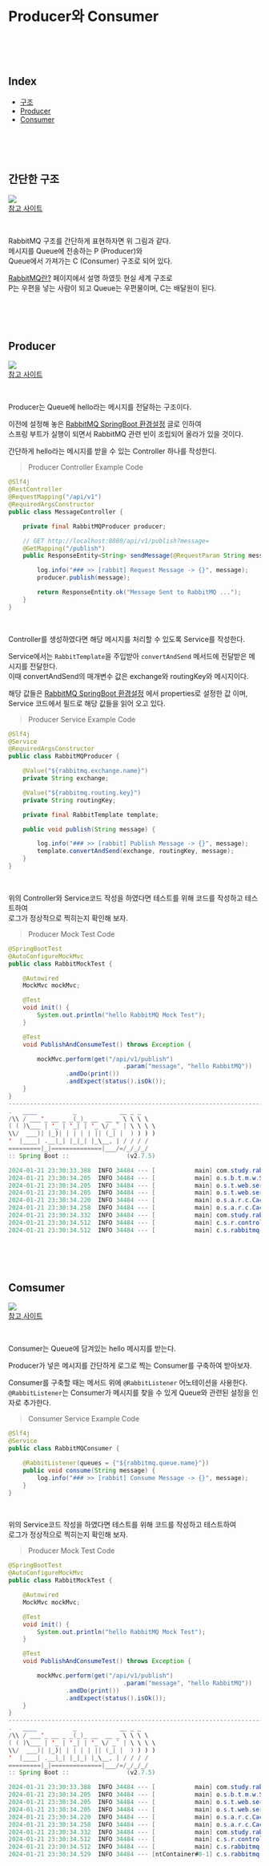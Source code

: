 # Producer와 Consumer

<br/><br/><br/>



## Index
* [구조](#간단한-구조)
* [Producer](#Producer)
* [Consumer](#Consumer)

<br/><br/><br/>



## 간단한 구조

![](img/rabbitmq-producer-consumer.png)  
[참고 사이트](https://rabbitmq.com/tutorials/tutorial-one-java.html)

<br/>

RabbitMQ 구조를 간단하게 표현하자면 위 그림과 같다.  
메시지를 Queue에 전송하는 P (Producer)와  
Queue에서 가져가는 C (Consumer) 구조로 되어 있다.  

[RabbitMQ란?](https://github.com/chaeheedongs/rabbitmq/blob/main/mkdwn/01-concept.md) 페이지에서 설명 하였듯 현실 세계 구조로  
P는 우편을 넣는 사람이 되고 Queue는 우편물이며, C는 배달원이 된다.

<br/><br/><br/>



## Producer

![](img/rabbitmq-send.png)  
[참고 사이트](https://rabbitmq.com/tutorials/tutorial-one-java.html)

<br/>

Producer는 Queue에 hello라는 메시지를 전달하는 구조이다.   

이전에 설정해 놓은 [RabbitMQ SpringBoot 환경설정](https://github.com/chaeheedongs/rabbitmq/blob/main/mkdwn/01-concept.md#RabbitMQ-SpringBoot-%ED%99%98%EA%B2%BD%EC%84%A4%EC%A0%95) 글로 인하여  
스프링 부트가 실행이 되면서 RabbitMQ 관련 빈이 조립되어 올라가 있을 것이다.  

간단하게 hello라는 메시지를 받을 수 있는 Controller 하나를 작성한디.

> Producer Controller Example Code
```java
@Slf4j
@RestController
@RequestMapping("/api/v1")
@RequiredArgsConstructor
public class MessageController {

    private final RabbitMQProducer producer;

    // GET http://localhost:8080/api/v1/publish?message=
    @GetMapping("/publish")
    public ResponseEntity<String> sendMessage(@RequestParam String message) {

        log.info("### >> [rabbit] Request Message -> {}", message);
        producer.publish(message);

        return ResponseEntity.ok("Message Sent to RabbitMQ ...");
    }
}
```

<br/>

Controller를 생성하였다면 해당 메시지를 처리할 수 있도록 Service를 작성한다.  

Service에서는 `RabbitTemplate`을 주입받아 `convertAndSend` 메서드에 전달받은 메시지를 전달한다.  
이때 convertAndSend의 매개변수 값은 exchange와 routingKey와 메시지이다.  

해당 값들은 [RabbitMQ SpringBoot 환경설정](https://github.com/chaeheedongs/rabbitmq/blob/main/mkdwn/01-concept.md#RabbitMQ-SpringBoot-%ED%99%98%EA%B2%BD%EC%84%A4%EC%A0%95) 에서 properties로 설정한 값 이며,  
Service 코드에서 필드로 해당 값들을 읽어 오고 있다.

> Producer Service Example Code
```java
@Slf4j
@Service
@RequiredArgsConstructor
public class RabbitMQProducer {

    @Value("${rabbitmq.exchange.name}")
    private String exchange;

    @Value("${rabbitmq.routing.key}")
    private String routingKey;

    private final RabbitTemplate template;

    public void publish(String message) {

        log.info("### >> [rabbit] Publish Message -> {}", message);
        template.convertAndSend(exchange, routingKey, message);
    }
}

```

<br/>

위의 Controller와 Service코드 작성을 하였다면 테스트를 위해 코드를 작성하고 테스트하여  
로그가 정상적으로 찍히는지 확인해 보자.

> Producer Mock Test Code
```java
@SpringBootTest
@AutoConfigureMockMvc
public class RabbitMockTest {

    @Autowired
    MockMvc mockMvc;

    @Test
    void init() {
        System.out.println("hello RabbitMQ Mock Test");
    }

    @Test
    void PublishAndConsumeTest() throws Exception {

        mockMvc.perform(get("/api/v1/publish")
                                .param("message", "hello RabbitMQ"))
                .andDo(print())
                .andExpect(status().isOk());
    }
}
--------------------------------------------------------------------------------
.   ____          _            __ _ _
/\\ / ___'_ __ _ _(_)_ __  __ _ \ \ \ \
( ( )\___ | '_ | '_| | '_ \/ _` | \ \ \ \
\\/  ___)| |_)| | | | | || (_| |  ) ) ) )
'  |____| .__|_| |_|_| |_\__, | / / / /
=========|_|==============|___/=/_/_/_/
:: Spring Boot ::                (v2.7.5)

2024-01-21 23:30:33.388  INFO 34484 --- [           main] com.study.rabbitmq.RabbitMockTest        : No active profile set, falling back to 1 default profile: "default"
2024-01-21 23:30:34.205  INFO 34484 --- [           main] o.s.b.t.m.w.SpringBootMockServletContext : Initializing Spring TestDispatcherServlet ''
2024-01-21 23:30:34.205  INFO 34484 --- [           main] o.s.t.web.servlet.TestDispatcherServlet  : Initializing Servlet ''
2024-01-21 23:30:34.205  INFO 34484 --- [           main] o.s.t.web.servlet.TestDispatcherServlet  : Completed initialization in 0 ms
2024-01-21 23:30:34.220  INFO 34484 --- [           main] o.s.a.r.c.CachingConnectionFactory       : Attempting to connect to: [localhost:5672]
2024-01-21 23:30:34.258  INFO 34484 --- [           main] o.s.a.r.c.CachingConnectionFactory       : Created new connection: rabbitConnectionFactory#76d72b5b:0/SimpleConnection@2997ddfc [delegate=amqp://guest@127.0.0.1:5672/, localPort= 50190]
2024-01-21 23:30:34.332  INFO 34484 --- [           main] com.study.rabbitmq.RabbitMockTest        : Started RabbitMockTest in 1.086 seconds (JVM running for 1.489)
2024-01-21 23:30:34.512  INFO 34484 --- [           main] c.s.r.controller.MessageController       : ### >> [rabbit] Request Message -> hello RabbitMQ // <-- log 확인
2024-01-21 23:30:34.512  INFO 34484 --- [           main] c.s.rabbitmq.publisher.RabbitMQProducer  : ### >> [rabbit] Publish Message -> hello RabbitMQ // <-- log 확인
```

<br/><br/><br/>



## Comsumer

![](img/rabbitmq-receive.png)  
[참고 사이트](https://rabbitmq.com/tutorials/tutorial-one-java.html)

<br/>

Consumer는 Queue에 담겨있는 hello 메시지를 받는다.  

Producer가 넣은 메시지를 간단하게 로그로 찍는 Consumer를 구축하여 받아보자.  

Consumer를 구축할 때는 메서드 위에 `@RabbitListener` 어노테이션을 사용한다.  
`@RabbitListener`는 Consumer가 메시지를 찾을 수 있게 Queue와 관련된 설정을 인자로 추가한다.  

> Consumer Service Example Code
```java
@Slf4j
@Service
public class RabbitMQConsumer {

    @RabbitListener(queues = {"${rabbitmq.queue.name}"})
    public void consume(String message) {
        log.info("### >> [rabbit] Consume Message -> {}", message);
    }
}
```

<br/>

위의 Service코드 작성을 하였다면 테스트를 위해 코드를 작성하고 테스트하여  
로그가 정상적으로 찍히는지 확인해 보자.

> Producer Mock Test Code
```java
@SpringBootTest
@AutoConfigureMockMvc
public class RabbitMockTest {

    @Autowired
    MockMvc mockMvc;

    @Test
    void init() {
        System.out.println("hello RabbitMQ Mock Test");
    }

    @Test
    void PublishAndConsumeTest() throws Exception {

        mockMvc.perform(get("/api/v1/publish")
                                .param("message", "hello RabbitMQ"))
                .andDo(print())
                .andExpect(status().isOk());
    }
}
--------------------------------------------------------------------------------
.   ____          _            __ _ _
/\\ / ___'_ __ _ _(_)_ __  __ _ \ \ \ \
( ( )\___ | '_ | '_| | '_ \/ _` | \ \ \ \
\\/  ___)| |_)| | | | | || (_| |  ) ) ) )
'  |____| .__|_| |_|_| |_\__, | / / / /
=========|_|==============|___/=/_/_/_/
:: Spring Boot ::                (v2.7.5)

2024-01-21 23:30:33.388  INFO 34484 --- [           main] com.study.rabbitmq.RabbitMockTest        : No active profile set, falling back to 1 default profile: "default"
2024-01-21 23:30:34.205  INFO 34484 --- [           main] o.s.b.t.m.w.SpringBootMockServletContext : Initializing Spring TestDispatcherServlet ''
2024-01-21 23:30:34.205  INFO 34484 --- [           main] o.s.t.web.servlet.TestDispatcherServlet  : Initializing Servlet ''
2024-01-21 23:30:34.205  INFO 34484 --- [           main] o.s.t.web.servlet.TestDispatcherServlet  : Completed initialization in 0 ms
2024-01-21 23:30:34.220  INFO 34484 --- [           main] o.s.a.r.c.CachingConnectionFactory       : Attempting to connect to: [localhost:5672]
2024-01-21 23:30:34.258  INFO 34484 --- [           main] o.s.a.r.c.CachingConnectionFactory       : Created new connection: rabbitConnectionFactory#76d72b5b:0/SimpleConnection@2997ddfc [delegate=amqp://guest@127.0.0.1:5672/, localPort= 50190]
2024-01-21 23:30:34.332  INFO 34484 --- [           main] com.study.rabbitmq.RabbitMockTest        : Started RabbitMockTest in 1.086 seconds (JVM running for 1.489)
2024-01-21 23:30:34.512  INFO 34484 --- [           main] c.s.r.controller.MessageController       : ### >> [rabbit] Request Message -> hello RabbitMQ // <-- log 확인
2024-01-21 23:30:34.512  INFO 34484 --- [           main] c.s.rabbitmq.publisher.RabbitMQProducer  : ### >> [rabbit] Publish Message -> hello RabbitMQ // <-- log 확인
2024-01-21 23:30:34.529  INFO 34484 --- [ntContainer#0-1] c.s.rabbitmq.consumer.RabbitMQConsumer   : ### >> [rabbit] Consume Message -> hello RabbitMQ // <-- log 확인
```
